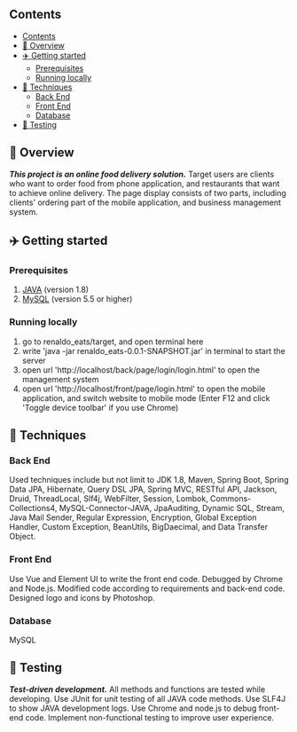 ## Contents

- [Contents](#contents)
- [📖 Overview](#-overview)
- [✈️ Getting started](#️-getting-started)
  - [Prerequisites](#prerequisites)
  - [Running locally](#running-locally)
- [🔧 Techniques](#-techniques)
  - [Back End](#back-end)
  - [Front End](#front-end)
  - [Database](#database)
- [📄 Testing](#-testing)

## 📖 Overview

**_This project is an online food delivery solution._** Target users are clients who want to order food from phone application, and restaurants that want to achieve online delivery. The page display consists of two parts, including clients' ordering part of the mobile application, and business management system.

## ✈️ Getting started

### Prerequisites

1.  [JAVA](https://www.oracle.com/java/technologies/downloads/) (version 1.8)
2.  [MySQL](https://dev.mysql.com/downloads/) (version 5.5 or higher)

### Running locally

1.  go to renaldo_eats/target, and open terminal here
2.  write 'java -jar renaldo_eats-0.0.1-SNAPSHOT.jar' in terminal to start the server
3.  open url 'http://localhost/back/page/login/login.html' to open the management system
4.  open url 'http://localhost/front/page/login.html' to open the mobile application, and switch website to mobile mode (Enter F12 and click 'Toggle device toolbar' if you use Chrome)

## 🔧 Techniques

### Back End

Used techniques include but not limit to JDK 1.8, Maven, Spring Boot, Spring Data JPA, Hibernate, Query DSL JPA, Spring MVC, RESTful API, Jackson, Druid, ThreadLocal, Slf4j, WebFilter, Session, Lombok, Commons-Collections4, MySQL-Connector-JAVA, JpaAuditing, Dynamic SQL, Stream, Java Mail Sender, Regular Expression, Encryption, Global Exception Handler, Custom Exception, BeanUtils, BigDaecimal, and Data Transfer Object.

### Front End

Use Vue and Element UI to write the front end code. Debugged by Chrome and Node.js. Modified code according to requirements and back-end code. Designed logo and icons by Photoshop.

### Database

MySQL

## 📄 Testing

**_Test-driven development._** All methods and functions are tested while developing. Use JUnit for unit testing of all JAVA code methods. Use SLF4J to show JAVA development logs. Use Chrome and node.js to debug front-end code. Implement non-functional testing to improve user experience.
